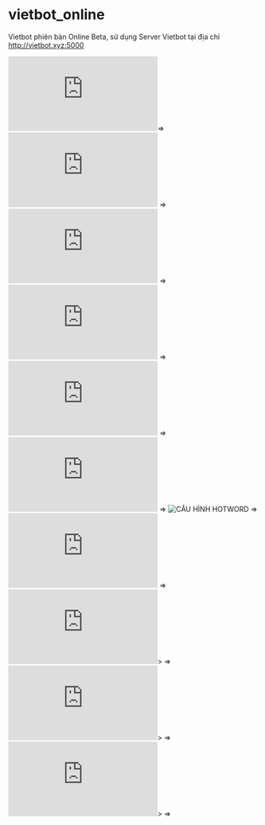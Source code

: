 # vietbot_online
Vietbot phiên bản Online Beta, sử dụng Server Vietbot tại địa chỉ http://vietbot.xyz:5000


![DANH SÁCH PHẦN CỨNG TƯƠNG THÍCH](https://github.com/phanmemkhoinghiep/vietbot_online/blob/stable/00_hardware_compatibility_list.md)=>
![ĐỘ PHẦN CỨNG](https://github.com/phanmemkhoinghiep/vietbot_online/blob/stable/01_hardware_diy_guide.md) =>
![FLASH THẺ NHỚ](https://github.com/phanmemkhoinghiep/vietbot_online/blob/stable/021_software_enviroment_installation_guide.md) => 
![CÀI MỚI TỪ ĐẦU](https://github.com/phanmemkhoinghiep/vietbot_online/blob/stable/022_software_enviroment_installation_guide.md) => 
![CÀI ĐẶT, CẬP NHẬT PHẦN MỀM](https://github.com/phanmemkhoinghiep/vietbot_online/blob/stable/03_software_install_update_guide.md) => 
![CẤU HÌNH STT VÀ TTS](https://github.com/phanmemkhoinghiep/vietbot_online/blob/stable/04_stt_and_tts_configuration_guide.md) => 
![CẤU HÌNH HOTWORD](https://github.com/phanmemkhoinghiep/vietbot_online/blob/stable/05_hotword_configuration.guide) =>
![CÁCH CHẠY](https://github.com/phanmemkhoinghiep/vietbot_online/blob/stable/06_running_guide.md) =>
![WIFI-CONNECT](https://github.com/phanmemkhoinghiep/vietbot_online/blob/stable/08_auto_wifi-connect.md)> =>
![LOA TTS](https://github.com/phanmemkhoinghiep/vietbot_online/blob/beta/09_real_time_tts.md)> =>
![ĐIỀU KHIỂN HASS](https://github.com/phanmemkhoinghiep/vietbot_online/blob/stable/12_homeassistant_configuration_guide.md)> =>


